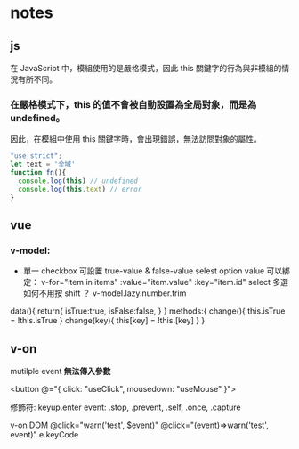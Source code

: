 # notes

## js 
在 JavaScript 中，模組使用的是嚴格模式，因此 this 關鍵字的行為與非模組的情況有所不同。

### **在嚴格模式下，this 的值不會被自動設置為全局對象，而是為 undefined。**  
因此，在模組中使用 this 關鍵字時，會出現錯誤，無法訪問對象的屬性。


```main.js
"use strict";
let text = '全域'
function fn(){
  console.log(this) // undefined
  console.log(this.text) // error
}
```
## vue

### v-model:
- 單一 checkbox 可設置 true-value & false-value
selest option value 可以綁定： v-for="item in items" :value="item.value" :key="item.id"
select 多選如何不用按 shift ？
v-model.lazy.number.trim

data(){
  return{
    isTrue:true,
    isFalse:false,
  }
}
methods:{
  change(){
    this.isTrue = !this.isTrue
  }
  change(key){
    this[key] = !this.[key]
  }
}

## v-on

mutilple event **無法傳入參數**

<button @="{
  click: "useClick",
  mousedown: "useMouse"
}">

修飾符:
keyup.enter
event: .stop, .prevent, .self, .once, .capture

v-on DOM
@click="warn('test', $event)"
@click="(event)=>warn('test', event)"
e.keyCode
